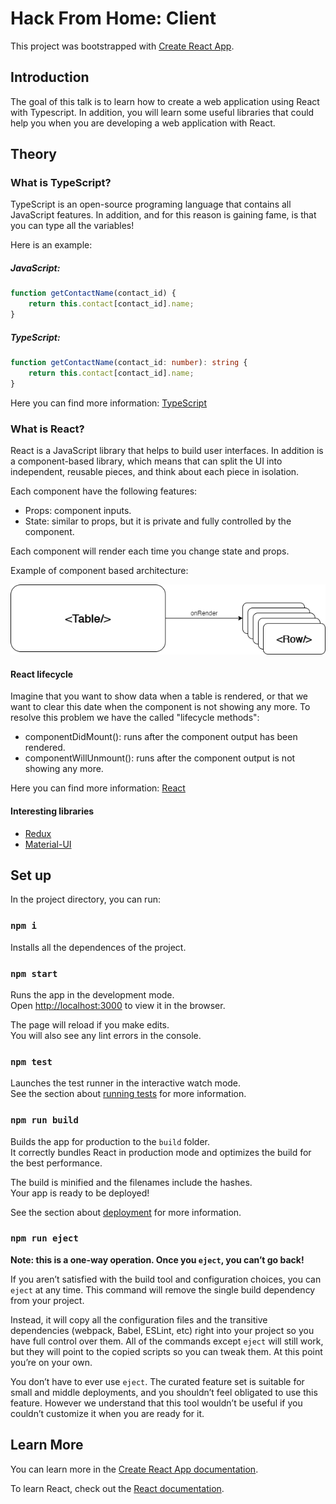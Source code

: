 # Hack From Home: Client

This project was bootstrapped with [Create React App](https://github.com/facebook/create-react-app).

## Introduction

The goal of this talk is to learn how to create a web application using React with Typescript. In addition, you will learn some useful libraries that could help you when you are developing a web application with React.

## Theory

### What is TypeScript?

TypeScript is an open-source programing language that contains all JavaScript features. In addition, and for this reason is gaining fame, is that you can type all the variables!

Here is an example:

##### JavaScript:

```javascript
function getContactName(contact_id) {
    return this.contact[contact_id].name;
}
```

##### TypeScript:

```typescript
function getContactName(contact_id: number): string {
    return this.contact[contact_id].name;
}
```

Here you can find more information: [TypeScript](https://www.typescriptlang.org/)

### What is React?

React is a JavaScript library that helps to build user interfaces. In addition is a component-based library, which means that can split the UI into independent, reusable pieces, and think about each piece in isolation.

Each component have the following features:

- Props: component inputs.
- State: similar to props, but it is private and fully controlled by the component.

Each component will render each time you change state and props.

Example of component based architecture:



![Diagram](Diagram.png)



#### React lifecycle

Imagine that you want to show data when a table is rendered, or that we want to clear this date when the component is not showing any more. To resolve this problem we have the called "lifecycle methods":

- componentDidMount(): runs after the component output has been rendered.
- componentWillUnmount(): runs after the component output is not showing any more.

Here you can find more information: [React](https://reactjs.org/)

#### Interesting libraries

- [Redux](https://redux.js.org/basics/usage-with-react/)
- [Material-UI](https://github.com/mui-org/material-ui)

## Set up

In the project directory, you can run:

### `npm i`

Installs all the dependences of the project.

### `npm start`

Runs the app in the development mode.<br />
Open [http://localhost:3000](http://localhost:3000) to view it in the browser.

The page will reload if you make edits.<br />
You will also see any lint errors in the console.

### `npm test`

Launches the test runner in the interactive watch mode.<br />
See the section about [running tests](https://facebook.github.io/create-react-app/docs/running-tests) for more information.

### `npm run build`

Builds the app for production to the `build` folder.<br />
It correctly bundles React in production mode and optimizes the build for the best performance.

The build is minified and the filenames include the hashes.<br />
Your app is ready to be deployed!

See the section about [deployment](https://facebook.github.io/create-react-app/docs/deployment) for more information.

### `npm run eject`

**Note: this is a one-way operation. Once you `eject`, you can’t go back!**

If you aren’t satisfied with the build tool and configuration choices, you can `eject` at any time. This command will remove the single build dependency from your project.

Instead, it will copy all the configuration files and the transitive dependencies (webpack, Babel, ESLint, etc) right into your project so you have full control over them. All of the commands except `eject` will still work, but they will point to the copied scripts so you can tweak them. At this point you’re on your own.

You don’t have to ever use `eject`. The curated feature set is suitable for small and middle deployments, and you shouldn’t feel obligated to use this feature. However we understand that this tool wouldn’t be useful if you couldn’t customize it when you are ready for it.

## Learn More

You can learn more in the [Create React App documentation](https://facebook.github.io/create-react-app/docs/getting-started).

To learn React, check out the [React documentation](https://reactjs.org/).
